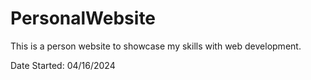 # PersonalWebsite

This is a person website to showcase my skills with web development.

Date Started: 04/16/2024